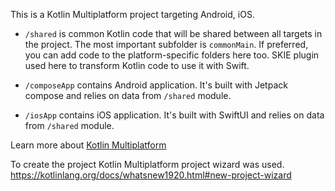 This is a Kotlin Multiplatform project targeting Android, iOS.

* `/shared` is common Kotlin code that will be shared between all targets in the project.
  The most important subfolder is `commonMain`.
  If preferred, you can add code to the platform-specific folders here too.
  SKIE plugin used here to transform Kotlin code to use it with Swift.


* `/composeApp` contains Android application. It's built with Jetpack compose and relies on data from `/shared` module.
  

* `/iosApp` contains iOS application. It's built with SwiftUI and relies on data from `/shared` module.


Learn more about [Kotlin Multiplatform](https://www.jetbrains.com/help/kotlin-multiplatform-dev/get-started.html)

To create the project Kotlin Multiplatform project wizard was used.
https://kotlinlang.org/docs/whatsnew1920.html#new-project-wizard

